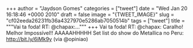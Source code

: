 
+++
author = "Jaydson Gomes"
categories = ["tweet"]
date = "Wed Jan 20 16:18:46 +0000 2010"
draft = false
image = "{TWEET_IMAGE}"
slug = "cf02eeda26231fb36a4327970e5286ab7050514b"
tags = ["tweet"]
title = """Vai ta foda! RT: @chapax:..."""
+++
Vai ta foda! RT: @chapax: Caralho! Melhor Impossível!! AAAAAHHHHH Set list do show do Metallica no Peru: http://bit.ly/6iMk9y (via @opiniao)
